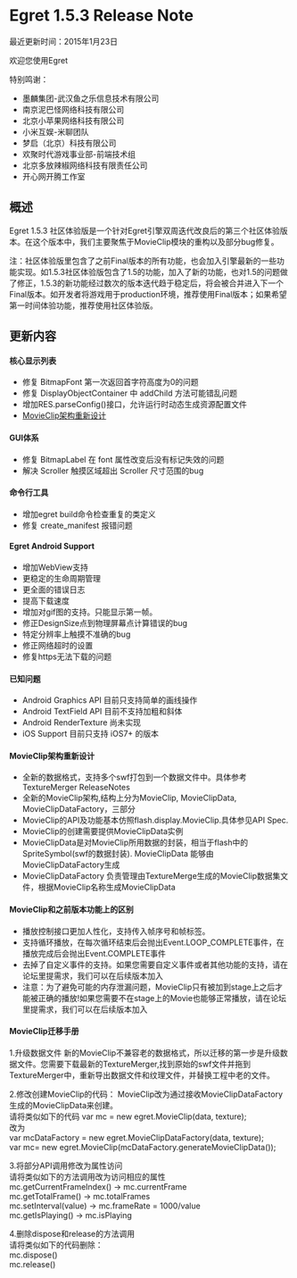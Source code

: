Egret 1.5.3 Release Note
===============================


最近更新时间：2015年1月23日


欢迎您使用Egret

特别鸣谢：

* 墨麟集团-武汉鱼之乐信息技术有限公司
* 南京泥巴怪网络科技有限公司
* 北京小苹果网络科技有限公司
* 小米互娱-米聊团队
* 梦启（北京）科技有限公司
* 欢聚时代游戏事业部-前端技术组
* 北京多放辣椒网络科技有限责任公司
* 开心网开腾工作室

## 概述

Egret 1.5.3 社区体验版是一个针对Egret引擎双周迭代改良后的第三个社区体验版本。在这个版本中，我们主要聚焦于MovieClip模块的重构以及部分bug修复。

注：社区体验版里包含了之前Final版本的所有功能，也会加入引擎最新的一些功能实现。如1.5.3社区体验版包含了1.5的功能，加入了新的功能，也对1.5的问题做了修正，1.5.3的新功能经过数次的版本迭代趋于稳定后，将会被合并进入下一个Final版本。如开发者将游戏用于production环境，推荐使用Final版本；如果希望第一时间体验功能，推荐使用社区体验版。

## 更新内容


#### 核心显示列表

* 修复 BitmapFont 第一次返回首字符高度为0的问题
* 修复 DisplayObjectContainer 中 addChild 方法可能错乱问题
* 增加RES.parseConfig()接口，允许运行时动态生成资源配置文件
* [MovieClip架构重新设计](#MovieClip)



#### GUI体系

* 修复 BitmapLabel 在 font 属性改变后没有标记失效的问题
* 解决 Scroller 触摸区域超出 Scroller 尺寸范围的bug


#### 命令行工具
* 增加egret build命令检查重复的类定义
* 修复 create_manifest 报错问题


#### Egret Android Support

* 增加WebView支持
* 更稳定的生命周期管理
* 更全面的错误日志
* 提高下载速度
* 增加对gif图的支持。只能显示第一帧。
* 修正DesignSize点到物理屏幕点计算错误的bug
* 特定分辨率上触摸不准确的bug
* 修正网络超时的设置
* 修复https无法下载的问题


#### 已知问题

* Android Graphics API 目前只支持简单的画线操作
* Android TextField API 目前不支持加粗和斜体
* Android RenderTexture 尚未实现
* iOS Support 目前只支持 iOS7+ 的版本


<a name="MovieClip"></a>
#### MovieClip架构重新设计
* 全新的数据格式，支持多个swf打包到一个数据文件中。具体参考TextureMerger ReleaseNotes
* 全新的MovieClip架构,结构上分为MovieClip, MovieClipData, MovieClipDataFactory，三部分
* MovieClip的API及功能基本仿照flash.display.MovieClip.具体参见API Spec.
* MovieClip的创建需要提供MovieClipData实例
* MovieClipData是对MovieClip所用数据的封装，相当于flash中的SpriteSymbol(swf的数据封装). MovieClipData 能够由MovieClipDataFactory生成
* MovieClipDataFactory 负责管理由TextureMerge生成的MovieClip数据集文件，根据MovieClip名称生成MovieClipData

#### MovieClip和之前版本功能上的区别
* 播放控制接口更加人性化，支持传入帧序号和帧标签。
* 支持循环播放，在每次循环结束后会抛出Event.LOOP_COMPLETE事件，在播放完成后会抛出Event.COMPLETE事件
* 去掉了自定义事件的支持。如果您需要自定义事件或者其他功能的支持，请在论坛里提需求，我们可以在后续版本加入
* 注意：为了避免可能的内存泄漏问题，MovieClip只有被加到stage上之后才能被正确的播放!如果您需要不在stage上的Movie也能够正常播放，请在论坛里提需求，我们可以在后续版本加入

#### MovieClip迁移手册
1.升级数据文件
新的MovieClip不兼容老的数据格式，所以迁移的第一步是升级数据文件。您需要下载最新的TextureMerger,找到原始的swf文件并拖到TextureMerger中，重新导出数据文件和纹理文件，并替换工程中老的文件。

2.修改创建MovieClip的代码：
MovieClip改为通过接收MovieClipDataFactory生成的MovieClipData来创建。<br>
请将类似如下的代码 var mc = new egret.MovieClip(data, texture);<br>
改为<br>
var mcDataFactory = new egret.MovieClipDataFactory(data, texture);<br>
var mc= new egret.MovieClip(mcDataFactory.generateMovieClipData());

3.将部分API调用修改为属性访问<br>
请将类似如下的方法调用改为访问相应的属性<br>
mc.getCurrentFrameIndex() -> mc.currentFrame<br>
mc.getTotalFrame() -> mc.totalFrames<br>
mc.setInterval(value) -> mc.frameRate = 1000/value<br>
mc.getIsPlaying() -> mc.isPlaying<br>

4.删除dispose和release的方法调用<br>
请将类似如下的代码删除：<br>
mc.dispose()<br>
mc.release()<br>